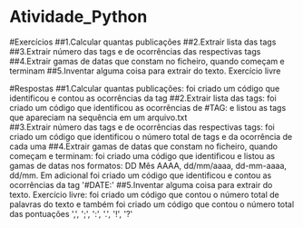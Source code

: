 # Atividade_Python
#Exercícios
##1.Calcular quantas publicações
##2.Extrair lista das tags
##3.Extrair número das tags e de ocorrências das respectivas tags
##4.Extrair gamas de datas que constam no ficheiro, quando começam e terminam
##5.Inventar alguma coisa para extrair do texto. Exercício livre

#Respostas
##1.Calcular quantas publicações: foi criado um código que identificou e contou as ocorrências da tag <pub>
##2.Extrair lista das tags: foi criado um código que identificou as ocorrências de #TAG: e listou as tags que apareciam na sequência em um arquivo.txt  
##3.Extrair número das tags e de ocorrências das respectivas tags: foi criado um código que identificou o número total de tags e da ocorrência de cada uma
##4.Extrair gamas de datas que constam no ficheiro, quando começam e terminam: foi criado uma código que identificou e listou as gamas de datas nos formatos: DD Mês AAAA, dd/mm/aaaa, dd-mm-aaaa, dd/mm. Em adicional foi criado um código que identificou e contou as ocorrências da tag '#DATE:'
##5.Inventar alguma coisa para extrair do texto. Exercício livre: foi criado um código que contou o número total de palavras do texto e também foi criado um código que contou o número total das pontuações ',', ';', ':', '.', '!', '?'
